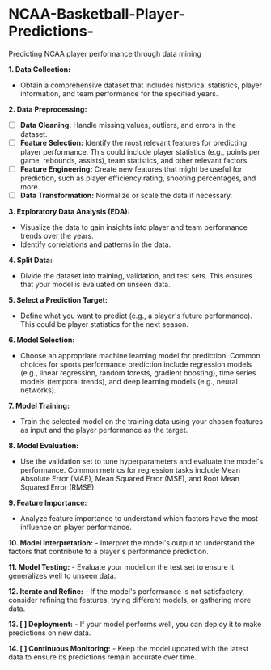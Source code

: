 # NCAA-Basketball-Player-Predictions-
Predicting NCAA player performance through data mining 

**1. Data Collection:**
   - Obtain a comprehensive dataset that includes historical statistics, player information, and team performance for the specified years.

**2. Data Preprocessing:**
   - [ ] **Data Cleaning:** Handle missing values, outliers, and errors in the dataset.
   - [ ] **Feature Selection:** Identify the most relevant features for predicting player performance. This could include player statistics (e.g., points per game, rebounds, assists), team statistics, and other relevant factors.
   - [ ] **Feature Engineering:** Create new features that might be useful for prediction, such as player efficiency rating, shooting percentages, and more.
   - [ ] **Data Transformation:** Normalize or scale the data if necessary.

**3. Exploratory Data Analysis (EDA):**
   - Visualize the data to gain insights into player and team performance trends over the years.
   - Identify correlations and patterns in the data.

**4. Split Data:**
   - Divide the dataset into training, validation, and test sets. This ensures that your model is evaluated on unseen data.

**5. Select a Prediction Target:**
   - Define what you want to predict (e.g., a player's future performance). This could be player statistics for the next season.

**6. Model Selection:**
   - Choose an appropriate machine learning model for prediction. Common choices for sports performance prediction include regression models (e.g., linear regression, random forests, gradient boosting), time series models (temporal trends), and deep learning models (e.g., neural networks).

**7. Model Training:**
   - Train the selected model on the training data using your chosen features as input and the player performance as the target.

**8. Model Evaluation:**
   - Use the validation set to tune hyperparameters and evaluate the model's performance. Common metrics for regression tasks include Mean Absolute Error (MAE), Mean Squared Error (MSE), and Root Mean Squared Error (RMSE).

**9. Feature Importance:**
   - Analyze feature importance to understand which factors have the most influence on player performance.

**10. Model Interpretation:**
    - Interpret the model's output to understand the factors that contribute to a player's performance prediction.

**11. Model Testing:**
    - Evaluate your model on the test set to ensure it generalizes well to unseen data.

**12. Iterate and Refine:**
    - If the model's performance is not satisfactory, consider refining the features, trying different models, or gathering more data.

**13. [ ] Deployment:**
    - If your model performs well, you can deploy it to make predictions on new data.

**14. [ ] Continuous Monitoring:**
    - Keep the model updated with the latest data to ensure its predictions remain accurate over time.
